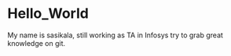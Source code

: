# Hello_World

My name is sasikala, still working as TA in Infosys try to grab great knowledge on git.
